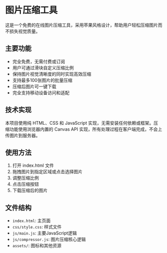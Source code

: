 # 图片压缩工具

这是一个免费的在线图片压缩工具，采用苹果风格设计，帮助用户轻松压缩图片而不损失视觉质量。

## 主要功能

- 完全免费，无需付费或订阅
- 用户可通过滑块自定义压缩比例
- 保持图片视觉清晰度的同时实现高效压缩
- 支持最多100张图片的批量压缩
- 压缩后图片可一键下载
- 完全支持移动设备访问和适配

## 技术实现

本项目使用纯 HTML、CSS 和 JavaScript 实现，无需安装任何依赖或框架。压缩功能使用浏览器内置的 Canvas API 实现，所有处理过程在客户端完成，不会上传图片到服务器。

## 使用方法

1. 打开 index.html 文件
2. 拖拽图片到指定区域或点击选择图片
3. 调整压缩比例
4. 点击压缩按钮
5. 下载压缩后的图片

## 文件结构

- `index.html`: 主页面
- `css/style.css`: 样式文件
- `js/main.js`: 主要JavaScript逻辑
- `js/compressor.js`: 图片压缩核心逻辑
- `assets/`: 图标和其他资源 